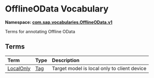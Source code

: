 # OfflineOData Vocabulary
**Namespace: [com.sap.vocabularies.OfflineOData.v1](OfflineOData.xml)**

Terms for annotating Offline OData


## Terms

Term|Type|Description
:---|:---|:----------
[LocalOnly](./OfflineOData.xml#L31:~:text=<Term%20Name="-,LocalOnly,-")|[Tag](https://github.com/oasis-tcs/odata-vocabularies/blob/main/vocabularies/Org.OData.Core.V1.md#Tag)|<a name="LocalOnly"></a>Target model is local only to client device
